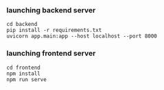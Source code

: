 

### launching backend server
```
cd backend
pip install -r requirements.txt
uvicorn app.main:app --host localhost --port 8000
```




### launching frontend server
```
cd frontend
npm install
npm run serve
```

